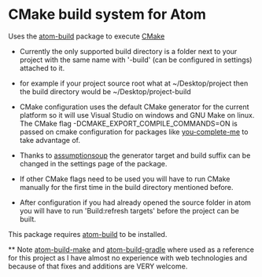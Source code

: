 # CMake build system for Atom

Uses the [atom-build](https://github.com/noseglid/atom-build) package to execute [CMake](https://CMake.org/)

* Currently the only supported build directory is a folder next to your project with the same name with '-build' (can be configured in settings) attached to it.
 * for example if your project source root what at ~/Desktop/project then the build directory would be ~/Desktop/project-build

* CMake configuration uses the default CMake generator for the current platform so it will use Visual Studio
on windows and GNU Make on linux. The CMake flag -DCMAKE_EXPORT_COMPILE_COMMANDS=ON is passed on cmake configuration for packages like [you-complete-me](https://atom.io/packages/you-complete-me) to take advantage of.

* Thanks to [assumptionsoup](https://github.com/assumptionsoup) the generator target and build suffix can be changed in the settings page of the package.

* If other CMake flags need to be used you will have to run CMake manually for the first time in the build directory mentioned before.
 * After configuration if you had already opened the source folder in atom you will have to run 'Build:refresh targets' before the project can be built.

This package requires [atom-build](https://github.com/noseglid/atom-build) to be installed.

** Note [atom-build-make](https://github.com/AtomBuild/atom-build-make) and [atom-build-gradle](https://github.com/AtomBuild/atom-build-gradle) where used as a reference for this project as I have almost no experience with web technologies and because of that fixes and additions are VERY welcome.
